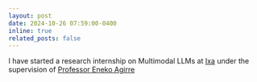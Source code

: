```yaml
---
layout: post
date: 2024-10-26 07:59:00-0400
inline: true
related_posts: false
---
```

I have started a research internship on Multimodal LLMs at [Ixa](https://ixa.eus/) under the supervision of [Professor Eneko Agirre](https://eagirre.github.io/)